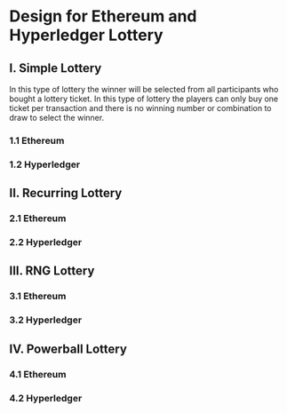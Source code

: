 # Design for Ethereum and Hyperledger Lottery
## I. Simple Lottery
In this type of lottery the winner will be selected from all participants who bought a lottery ticket. In this type of lottery the players can only buy one ticket per transaction and there is no winning number or combination to draw to select the winner. 
### 1.1 Ethereum
### 1.2 Hyperledger
## II. Recurring Lottery
### 2.1 Ethereum
### 2.2 Hyperledger
## III. RNG Lottery
### 3.1 Ethereum
### 3.2 Hyperledger
## IV. Powerball Lottery
### 4.1 Ethereum
### 4.2 Hyperledger

